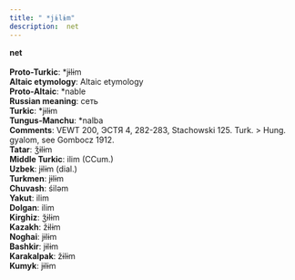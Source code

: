 ```yaml
---
title: " *jɨlɨm"
description:  net
---
```

<p data-pagefind-weight="0.5">
<strong> net</strong><br><br>
<strong>Proto-Turkic</strong>:  *jɨlɨm<br>
<strong>Altaic etymology</strong>:  Altaic etymology<br>
<strong> Proto-Altaic</strong>:  *nable<br>
<strong>Russian meaning</strong>:  сеть<br>
<strong>Turkic</strong>:  *jɨlɨm<br>
<strong>Tungus-Manchu</strong>:  *nalba<br>
<strong>Comments</strong>:  VEWT 200, ЭСТЯ 4, 282-283, Stachowski 125. Turk. > Hung. gyalom, see Gombocz 1912.<br>
<strong>Tatar</strong>:  ǯɨlɨm<br>
<strong>Middle Turkic</strong>:  ilim (CCum.)<br>
<strong>Uzbek</strong>:  jɨlɨm (dial.)<br>
<strong>Turkmen</strong>:  jɨlɨm<br>
<strong>Chuvash</strong>:  śilǝm<br>
<strong>Yakut</strong>:  ilim<br>
<strong>Dolgan</strong>:  ilim<br>
<strong>Kirghiz</strong>:  ǯɨlɨm<br>
<strong>Kazakh</strong>:  žɨlɨm<br>
<strong>Noghai</strong>:  jɨlɨm<br>
<strong>Bashkir</strong>:  jɨlɨm<br>
<strong>Karakalpak</strong>:  žɨlɨm<br>
<strong>Kumyk</strong>:  jɨlɨm<br>

</p>
